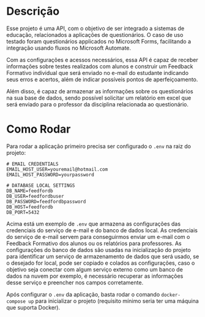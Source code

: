 # Descrição

Esse projeto é uma API, com o objetivo de ser integrado a sistemas de educação, relacionados a aplicações de questionários. O caso de uso testado foram questionários applicados no Microsoft Forms, facilitando a integração usando fluxos no Microsoft Automate.

Com as configurações e acessos necessários, essa API é capaz de receber informações sobre testes realizados com alunos e construir um Feedback Formativo individual que será enviado no e-mail do estudante indicando seus erros e acertos, além de indicar possíveis pontos de aperfeiçoamento.

Além disso, é capaz de armazenar as informações sobre os questionários na sua base de dados, sendo possível solicitar um relatório em excel que será enviado para o professor da disciplina relacionada ao questionário.

# Como Rodar

Para rodar a aplicação primeiro precisa ser configurado o `.env` na raiz do projeto:

```
# EMAIL CREDENTIALS
EMAIL_HOST_USER=youremail@hotmail.com
EMAIL_HOST_PASSWORD=yourpassword

# DATABASE LOCAL SETTINGS
DB_NAME=feedfordb
DB_USER=feedfordbuser
DB_PASSWORD=feedfordbpassword
DB_HOST=feedfordb
DB_PORT=5432
```

Acima está um exemplo de `.env` que armazena as configurações das credenciais do serviço de e-mail e do banco de dados local. As credenciais do serviço de e-mail servem para conseguirmos enviar um e-mail com o Feedback Formativo dos alunos ou os relatórios para professores. As configurações do banco de dados são usadas na inicialização do projeto para identificar um serviço de armazenamento de dados que será usado, se o desejado for local, pode ser copiado e colados as configurações, caso o objetivo seja conectar com algum serviço externo como um banco de dados na nuvem por exemplo, é necessário recuperar as informações desse serviço e preencher nos campos corretamente.

Após configurar o `.env` da aplicação, basta rodar o comando `docker-compose up` para inicializar o projeto (requisito mínimo seria ter uma máquina que suporta Docker).
